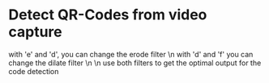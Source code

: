 # Detect QR-Codes from video capture

with 'e' and 'd', you can change the erode filter \n
with 'd' and 'f' you can change the dilate filter \n
\n
use both filters to get the optimal output for the code detection